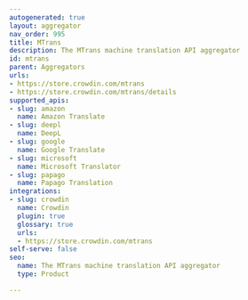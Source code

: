 ```yaml
---
autogenerated: true
layout: aggregator
nav_order: 995
title: MTrans
description: The MTrans machine translation API aggregator
id: mtrans
parent: Aggregators
urls:
- https://store.crowdin.com/mtrans
- https://store.crowdin.com/mtrans/details
supported_apis:
- slug: amazon
  name: Amazon Translate
- slug: deepl
  name: DeepL
- slug: google
  name: Google Translate
- slug: microsoft
  name: Microsoft Translator
- slug: papago
  name: Papago Translation
integrations:
- slug: crowdin
  name: Crowdin
  plugin: true
  glossary: true
  urls:
  - https://store.crowdin.com/mtrans
self-serve: false
seo:
  name: The MTrans machine translation API aggregator
  type: Product

---
```


